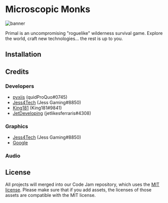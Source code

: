 # Microscopic Monks
![banner](https://i.imgur.com/evuU9us.png)

Primal is an uncompromising "roguelike" wilderness survival game. Explore the world, craft new technologies… the rest is up to you.

## Installation

## Credits
### Developers
- [pyxiis](https://github.com/pyxiis) (quidProQuo#0745)
- [Jess4Tech](https://github.com/Jess4Tech) (Jess Gaming#8850)
- [King181](https://github.com/King181) (King181#9841)
- [JetDeveloping](https://github.com/JetDeveloping) (jetlikesferraris#4308)
### Graphics
- [Jess4Tech](https://github.com/Jess4Tech) (Jess Gaming#8850)
- [Google](https://www.youtube.com/watch?v=dQw4w9WgXcQ)
### Audio

## License
All projects will merged into our Code Jam repository, which uses the [MIT license](../LICENSE). Please make sure that if you add assets, the licenses of those assets are compatible with the MIT license.